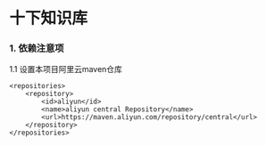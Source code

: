# 十下知识库

### 1. 依赖注意项
1.1 设置本项目阿里云maven仓库

    <repositories>
        <repository>
            <id>aliyun</id>
            <name>aliyun central Repository</name>
            <url>https://maven.aliyun.com/repository/central</url>
        </repository>
    </repositories>